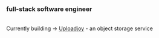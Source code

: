 
<h3 align="left">full-stack software engineer</h3>

<br />
Currently building -> <a href="https://uploadjoy.com" target="_blank">Uploadjoy</a> - an object storage service

